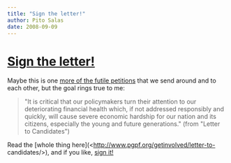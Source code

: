 ```yaml
---
title: "Sign the letter!"
author: Pito Salas
date: 2008-09-09
---
```

# [Sign the letter!](None)




Maybe this is one [more of the futile
petitions](<http://www.pgpf.org/getinvolved/letter-to-candidates/>) that we
send around and to each other, but the goal rings true to me:

> "It is critical that our policymakers turn their attention to our  
> deteriorating financial health which, if not addressed responsibly and  
> quickly, will cause severe economic hardship for our nation and its  
> citizens, especially the young and future generations." (from "Letter to
> Candidates")

Read the [whole thing here](<http://www.pgpf.org/getinvolved/letter-to-
candidates/>), and if you like, [sign
it!](<http://www.pgpf.org/getinvolved/letter-to-candidates/#sign>)


